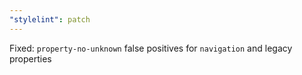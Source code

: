 ```yaml
---
"stylelint": patch
---
```


Fixed: `property-no-unknown` false positives for `navigation` and legacy properties
